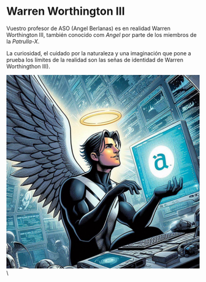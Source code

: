 # Warren Worthington III 

Vuestro profesor de ASO (Angel Berlanas) es en realidad Warren Worthington III,  también conocido com *Angel* por parte de los miembros de la *Patrulla-X*. 

La curiosidad, el cuidado por la naturaleza y una imaginación que pone a prueba los límites de la realidad son las señas de identidad de Warren Worthingthon III). 

![WAngel en su laboratorio](imgs/angel-terraformadores-gnu-linux-2.jpeg)\




